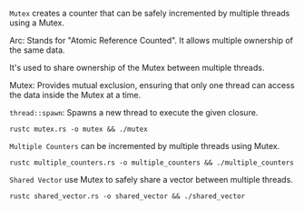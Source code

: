 `Mutex` creates a counter that can be safely incremented by multiple threads using a Mutex.

Arc: Stands for "Atomic Reference Counted". It allows multiple ownership of the same data.

It's used to share ownership of the Mutex between multiple threads.

Mutex: Provides mutual exclusion, ensuring that only one thread can access the data inside the Mutex at a time.

`thread::spawn`: Spawns a new thread to execute the given closure.


```
rustc mutex.rs -o mutex && ./mutex
```

`Multiple Counters` can be incremented by multiple threads using Mutex.

```
rustc multiple_counters.rs -o multiple_counters && ./multiple_counters
```

`Shared Vector` use Mutex to safely share a vector between multiple threads.

```
rustc shared_vector.rs -o shared_vector && ./shared_vector

```
